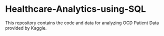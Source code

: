 # Healthcare-Analytics-using-SQL
This repository contains the code and data for analyzing OCD Patient Data provided by Kaggle.
